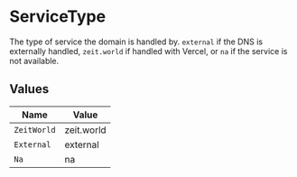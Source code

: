 # ServiceType

The type of service the domain is handled by. `external` if the DNS is externally handled, `zeit.world` if handled with Vercel, or `na` if the service is not available.


## Values

| Name        | Value       |
| ----------- | ----------- |
| `ZeitWorld` | zeit.world  |
| `External`  | external    |
| `Na`        | na          |